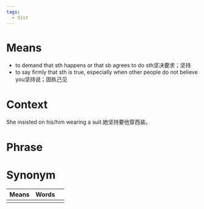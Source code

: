 ```yaml
---
tags:
  - Sist
---
```

# Means
- to demand that sth happens or that sb agrees to do sth坚决要求；坚持
- to say firmly that sth is true, especially when other people do not believe you坚持说；固执己见
# Context
She insisted on his/him wearing a suit.她坚持要他穿西装。
# Phrase

# Synonym
| Means | Words |     |
| ----- | ----- | --- |
|       |       |     |
